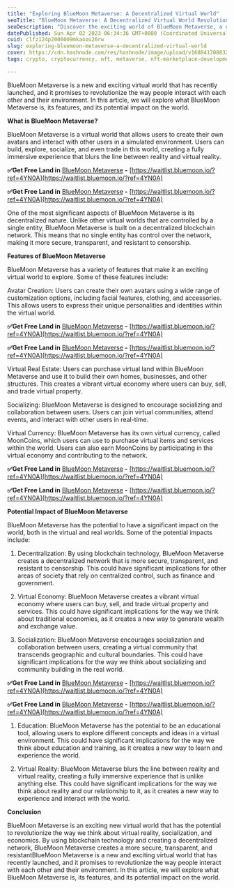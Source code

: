 ```yaml
---
title: "Exploring BlueMoon Metaverse: A Decentralized Virtual World"
seoTitle: "BlueMoon Metaverse: A Decentralized Virtual World Revolutionizing"
seoDescription: "Discover the exciting world of BlueMoon Metaverse, a decentralized virtual world that is changing the way we think about socialization, economics"
datePublished: Sun Apr 02 2023 06:34:36 GMT+0000 (Coordinated Universal Time)
cuid: clfz124p2000009mka4ou26rw
slug: exploring-bluemoon-metaverse-a-decentralized-virtual-world
cover: https://cdn.hashnode.com/res/hashnode/image/upload/v1680417088328/94d273af-5830-4fdb-8e8f-4ba54577e0aa.jpeg
tags: crypto, cryptocurrency, nft, metaverse, nft-marketplace-development-nft-marketplace-nft-marketplace-development-nft-marketplace-development-company-nft-marketplace-development-service-non-fungible-tokens

---
```


BlueMoon Metaverse is a new and exciting virtual world that has recently launched, and it promises to revolutionize the way people interact with each other and their environment. In this article, we will explore what BlueMoon Metaverse is, its features, and its potential impact on the world.

**What is BlueMoon Metaverse?**

BlueMoon Metaverse is a virtual world that allows users to create their own avatars and interact with other users in a simulated environment. Users can build, explore, socialize, and even trade in this world, creating a fully immersive experience that blurs the line between reality and virtual reality.

**✅Get Free Land in** [BlueMoon Metaverse](https://bluemoon.io/?ref=4YN0A) **\-** [https://waitlist.bluemoon.io/?ref=4YN0A](https://waitlist.bluemoon.io/?ref=4YN0A)

**✅Get Free Land in** [BlueMoon Metaverse](https://bluemoon.io/?ref=4YN0A) **\-** [https://waitlist.bluemoon.io/?ref=4YN0A](https://waitlist.bluemoon.io/?ref=4YN0A)

One of the most significant aspects of BlueMoon Metaverse is its decentralized nature. Unlike other virtual worlds that are controlled by a single entity, BlueMoon Metaverse is built on a decentralized blockchain network. This means that no single entity has control over the network, making it more secure, transparent, and resistant to censorship.

**Features of BlueMoon Metaverse**

BlueMoon Metaverse has a variety of features that make it an exciting virtual world to explore. Some of these features include:

Avatar Creation: Users can create their own avatars using a wide range of customization options, including facial features, clothing, and accessories. This allows users to express their unique personalities and identities within the virtual world.

**✅Get Free Land in** [BlueMoon Metaverse](https://bluemoon.io/?ref=4YN0A) **\-** [https://waitlist.bluemoon.io/?ref=4YN0A](https://waitlist.bluemoon.io/?ref=4YN0A)

**✅Get Free Land in** [BlueMoon Metaverse](https://bluemoon.io/?ref=4YN0A) **\-** [https://waitlist.bluemoon.io/?ref=4YN0A](https://waitlist.bluemoon.io/?ref=4YN0A)

Virtual Real Estate: Users can purchase virtual land within BlueMoon Metaverse and use it to build their own homes, businesses, and other structures. This creates a vibrant virtual economy where users can buy, sell, and trade virtual property.

Socializing: BlueMoon Metaverse is designed to encourage socializing and collaboration between users. Users can join virtual communities, attend events, and interact with other users in real-time.

Virtual Currency: BlueMoon Metaverse has its own virtual currency, called MoonCoins, which users can use to purchase virtual items and services within the world. Users can also earn MoonCoins by participating in the virtual economy and contributing to the network.

**✅Get Free Land in** [BlueMoon Metaverse](https://bluemoon.io/?ref=4YN0A) **\-** [https://waitlist.bluemoon.io/?ref=4YN0A](https://waitlist.bluemoon.io/?ref=4YN0A)

**✅Get Free Land in** [BlueMoon Metaverse](https://bluemoon.io/?ref=4YN0A) **\-** [https://waitlist.bluemoon.io/?ref=4YN0A](https://waitlist.bluemoon.io/?ref=4YN0A)

**Potential Impact of BlueMoon Metaverse**

BlueMoon Metaverse has the potential to have a significant impact on the world, both in the virtual and real worlds. Some of the potential impacts include:

1. Decentralization: By using blockchain technology, BlueMoon Metaverse creates a decentralized network that is more secure, transparent, and resistant to censorship. This could have significant implications for other areas of society that rely on centralized control, such as finance and government.
    
2. Virtual Economy: BlueMoon Metaverse creates a vibrant virtual economy where users can buy, sell, and trade virtual property and services. This could have significant implications for the way we think about traditional economies, as it creates a new way to generate wealth and exchange value.
    
3. Socialization: BlueMoon Metaverse encourages socialization and collaboration between users, creating a virtual community that transcends geographic and cultural boundaries. This could have significant implications for the way we think about socializing and community building in the real world.
    

**✅Get Free Land in** [BlueMoon Metaverse](https://bluemoon.io/?ref=4YN0A) **\-** [https://waitlist.bluemoon.io/?ref=4YN0A](https://waitlist.bluemoon.io/?ref=4YN0A)

**✅Get Free Land in** [BlueMoon Metaverse](https://bluemoon.io/?ref=4YN0A) **\-** [https://waitlist.bluemoon.io/?ref=4YN0A](https://waitlist.bluemoon.io/?ref=4YN0A)

1. Education: BlueMoon Metaverse has the potential to be an educational tool, allowing users to explore different concepts and ideas in a virtual environment. This could have significant implications for the way we think about education and training, as it creates a new way to learn and experience the world.
    
2. Virtual Reality: BlueMoon Metaverse blurs the line between reality and virtual reality, creating a fully immersive experience that is unlike anything else. This could have significant implications for the way we think about reality and our relationship to it, as it creates a new way to experience and interact with the world.
    

**Conclusion**

BlueMoon Metaverse is an exciting new virtual world that has the potential to revolutionize the way we think about virtual reality, socialization, and economics. By using blockchain technology and creating a decentralized network, BlueMoon Metaverse creates a more secure, transparent, and resistantBlueMoon Metaverse is a new and exciting virtual world that has recently launched, and it promises to revolutionize the way people interact with each other and their environment. In this article, we will explore what BlueMoon Metaverse is, its features, and its potential impact on the world.